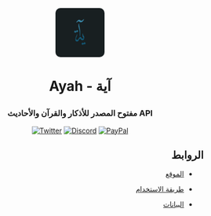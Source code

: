 <div align="center"><img src="images/ayah-blue-blue.png" style="border-radius: 10%;width: 100px"></center>
</div>

# <p align="center" dir="rtl"> آية - Ayah </p>
### <p align="center" dir="rtl"> API مفتوح المصدر للأذكار والقرآن والأحاديث</p>

<div align="center">


[![Twitter](https://img.shields.io/badge/Twitter-1DA1F2?style=for-the-badge&logo=twitter&logoColor=white)](https://twitter.com/TheSpeedDB)
[![Discord](https://img.shields.io/badge/Discord-5865F2?style=for-the-badge&logo=discord&logoColor=white)](https://discord.gg/Az8McWNAcg)
[![PayPal](https://img.shields.io/badge/PayPal-00457C?style=for-the-badge&logo=paypal&logoColor=white)](https://paypal.me/NawafHAlqari)

</div>

</center>

<div dir="rtl">

## الروابط


<ul>

<li>

[الموقع](https://ayah.nawafdev.com/)

</li>

<li>

[طريقة الاستخدام](https://ayah.nawafdev.com/docs)

</li>


<li>

[البيانات](src/data/README.md)

</li>


</ul>


</div>

<!-- 
## طريقة الاستضافة محليا
### المتطلبات
```
Python 3.6+
```

### التحميل
```
git clone https://github.com/nawafalqari/ayah
```
### التشغيل
```
pip install -r requirements.txt
cd src
python main.py
```

<small>هذه نسخة جديدة من `azkar-api` الرابط القديم `(azkar-api.nawafhq.repl.co)` لازال يعمل وسيتوقف قريبا، الرجاء التحديث للرابط الجديد `ayah.nawafdev.com` بأقرب وقت</small> -->